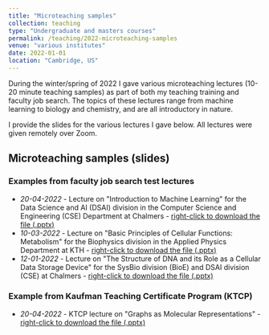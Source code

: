 ```yaml
---
title: "Microteaching samples"
collection: teaching
type: "Undergraduate and masters courses"
permalink: /teaching/2022-microteaching-samples
venue: "various institutes"
date: 2022-01-01
location: "Cambridge, US"
---
```


During the winter/spring of 2022 I gave various microteaching lectures (10-20 minute teaching samples) as part of both my teaching training and faculty job search. The topics of these lectures range from machine learning to biology and chemistry, and are all introductory in nature. 

I provide the slides for the various lectures I gave below. All lectures were given remotely over Zoom.

## Microteaching samples (slides)
### Examples from faculty job search test lectures
* *20-04-2022* - Lecture on "Introduction to Machine Learning" for the Data Science and AI (DSAI) division in the Computer Science and Engineering (CSE) Department at Chalmers - <a href="../files/20220420_ChalmersWASPMicroteachingSample_Mercado.pptx">right-click to download the file (.pptx)</a>
* *10-03-2022* - Lecture on "Basic Principles of Cellular Functions: Metabolism" for the Biophysics division in the Applied Physics Department at KTH - <a href="../files/20220310_KTHDDLSMicroteachingSample_Mercado.pptx">right-click to download the file (.pptx)</a>
* *12-01-2022* - Lecture on "The Structure of DNA and its Role as a Cellular Data Storage Device" for the SysBio division (BioE) and DSAI division (CSE) at Chalmers - <a href="../files/20220112_ChalmersDDLSMicroteachingSample_Mercado.pptx">right-click to download the file (.pptx)</a>

### Example from Kaufman Teaching Certificate Program (KTCP)
* *20-04-2022* - KTCP lecture on "Graphs as Molecular Representations" - <a href="../files/20220420_KTCPMicroteachingSample_Mercado.pptx">right-click to download the file (.pptx)</a>
